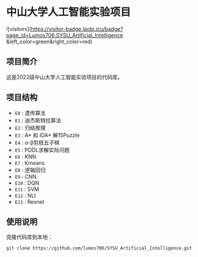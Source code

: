 # 中山大学人工智能实验项目
![visitors](https://visitor-badge.laobi.icu/badge?page_id=Lumos706.SYSU_Artificial_Intelligence
&left_color=green&right_color=red)
## 项目简介
这是2022级中山大学人工智能实验项目的代码库。

## 项目结构
- `E0` : 遗传算法
- `E1` : 迪杰斯特拉算法
- `E2` : 归结推理
- `E3` :  A* 和 IDA* 解15Puzzle
- `E4` : α-β剪枝五子棋
- `E5` : PDDL求解实际问题
- `E6` : KNN
- `E7` : Kmeans
- `E8` : 逻辑回归
- `E9` : CNN
- `E10` : DQN
- `E11` : SVM
- `E12` : NLI
- `E13` : Resnet

## 使用说明
克隆代码库到本地：
   ```bash
   git clone https://github.com/lumos706/SYSU_Artificial_Intelligence.git
```


